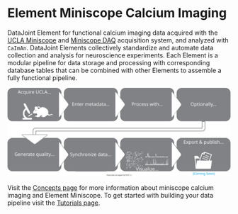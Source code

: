 # Element Miniscope Calcium Imaging

DataJoint Element for functional calcium imaging data acquired with the [UCLA Miniscope](https://github.com/Aharoni-Lab/Miniscope-v4)
and [Miniscope DAQ](https://github.com/Aharoni-Lab/Miniscope-DAQ-QT-Software)
acquisition system, and
analyzed with `CaImAn`. DataJoint Elements collectively standardize and automate data
collection and analysis for neuroscience experiments. Each Element is a modular
pipeline for data storage and processing with corresponding database tables that can be
combined with other Elements to assemble a fully functional pipeline.

![diagram](https://raw.githubusercontent.com/datajoint/element-miniscope/main/images/diagram_flowchart.svg)

Visit the [Concepts page](./concepts.md) for more information about miniscope calcium
imaging and Element Miniscope. To get started with building your data pipeline visit
the [Tutorials page](./tutorials/).
